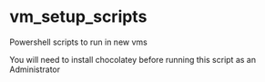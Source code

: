 # vm_setup_scripts
Powershell scripts to run in new vms

You will need to install chocolatey before running this script as an Administrator
